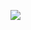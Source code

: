 ![](https://github.com/Rsantct/pre.di.c/blob/master/pre.di.c/clients/www/images/control%20web%20v1.2a.jpg)

